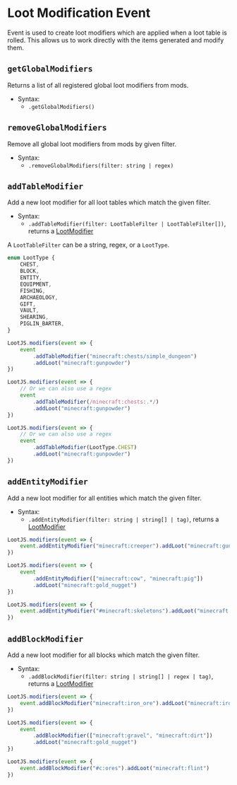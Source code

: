 # Loot Modification Event

Event is used to create loot modifiers which are applied when a loot table is rolled. This allows us to work directly with the items generated and modify them.

## `getGlobalModifiers`

Returns a list of all registered global loot modifiers from mods.

-   Syntax:
    -   `.getGlobalModifiers()`

## `removeGlobalModifiers`

Remove all global loot modifiers from mods by given filter.

-   Syntax:
    -   `.removeGlobalModifiers(filter: string | regex)`

## `addTableModifier`

Add a new loot modifier for all loot tables which match the given filter.

-   Syntax:
    -   `.addTableModifier(filter: LootTableFilter | LootTableFilter[])`, returns a [LootModifier]

A `LootTableFilter` can be a string, regex, or a `LootType`.

```ts
enum LootType {
    CHEST,
    BLOCK,
    ENTITY,
    EQUIPMENT,
    FISHING,
    ARCHAEOLOGY,
    GIFT,
    VAULT,
    SHEARING,
    PIGLIN_BARTER,
}
```

```js
LootJS.modifiers(event => {
    event
        .addTableModifier("minecraft:chests/simple_dungeon")
        .addLoot("minecraft:gunpowder")
})
```

```js
LootJS.modifiers(event => {
    // Or we can also use a regex
    event
        .addTableModifier(/minecraft:chests:.*/)
        .addLoot("minecraft:gunpowder")
})
```

```js
LootJS.modifiers(event => {
    // Or we can also use a regex
    event
        .addTableModifier(LootType.CHEST)
        .addLoot("minecraft:gunpowder")
})
```

## `addEntityModifier`

Add a new loot modifier for all entities which match the given filter.

-   Syntax:
    -   `.addEntityModifier(filter: string | string[] | tag)`, returns a [LootModifier]

```js
LootJS.modifiers(event => {
    event.addEntityModifier("minecraft:creeper").addLoot("minecraft:gunpowder")
})
```

```js
LootJS.modifiers(event => {
    event
        .addEntityModifier(["minecraft:cow", "minecraft:pig"])
        .addLoot("minecraft:gold_nugget")
})
```

```js
LootJS.modifiers(event => {
    event.addEntityModifier("#minecraft:skeletons").addLoot("minecraft:stick")
})
```

## `addBlockModifier`

Add a new loot modifier for all blocks which match the given filter.

-   Syntax:
    -   `.addBlockModifier(filter: string | string[] | regex | tag)`, returns a [LootModifier]

```js
LootJS.modifiers(event => {
    event.addBlockModifier("minecraft:iron_ore").addLoot("minecraft:iron_nugget")
})
```

```js
LootJS.modifiers(event => {
    event
        .addBlockModifier(["minecraft:gravel", "minecraft:dirt"])
        .addLoot("minecraft:gold_nugget")
})
```

```js
LootJS.modifiers(event => {
    event.addBlockModifier("#c:ores").addLoot("minecraft:flint")
})
```

[LootModifier]: /api/loot-modifier
